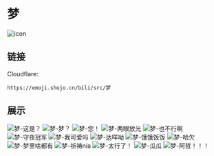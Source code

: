 # 梦
![icon](https://emoji.shojo.cn/bili/src/梦/icon.png)
## 链接
Cloudflare:
```
https://emoji.shojo.cn/bili/src/梦
```
## 展示
![梦-这是？](https://emoji.shojo.cn/bili/src/梦/梦-这是？.png)
![梦-梦？](https://emoji.shojo.cn/bili/src/梦/梦-梦？.png)
![梦-您！](https://emoji.shojo.cn/bili/src/梦/梦-您！.png)
![梦-两眼放光](https://emoji.shojo.cn/bili/src/梦/梦-两眼放光.png)
![梦-也不行啊](https://emoji.shojo.cn/bili/src/梦/梦-也不行啊.png)
![梦-守夜冠军](https://emoji.shojo.cn/bili/src/梦/梦-守夜冠军.png)
![梦-我可爱吗](https://emoji.shojo.cn/bili/src/梦/梦-我可爱吗.png)
![梦-达咩呦](https://emoji.shojo.cn/bili/src/梦/梦-达咩呦.png)
![梦-饿饿饭饭](https://emoji.shojo.cn/bili/src/梦/梦-饿饿饭饭.png)
![梦-哈欠](https://emoji.shojo.cn/bili/src/梦/梦-哈欠.png)
![梦-梦里啥都有](https://emoji.shojo.cn/bili/src/梦/梦-梦里啥都有.png)
![梦-祈祷nia](https://emoji.shojo.cn/bili/src/梦/梦-祈祷nia.png)
![梦-太行了！](https://emoji.shojo.cn/bili/src/梦/梦-太行了！.png)
![梦-瓜瓜](https://emoji.shojo.cn/bili/src/梦/梦-瓜瓜.png)
![梦-阿哲！！！](https://emoji.shojo.cn/bili/src/梦/梦-阿哲！！！.png)
